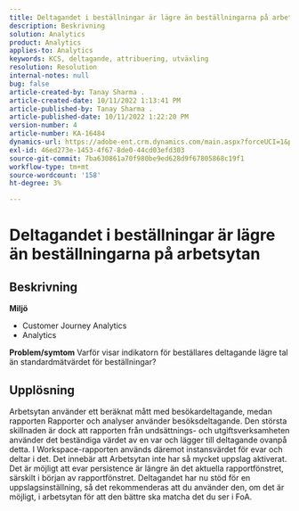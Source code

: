 ```yaml
---
title: Deltagandet i beställningar är lägre än beställningarna på arbetsytan
description: Beskrivning
solution: Analytics
product: Analytics
applies-to: Analytics
keywords: KCS, deltagande, attribuering, utväxling
resolution: Resolution
internal-notes: null
bug: false
article-created-by: Tanay Sharma .
article-created-date: 10/11/2022 1:13:41 PM
article-published-by: Tanay Sharma .
article-published-date: 10/11/2022 1:22:20 PM
version-number: 4
article-number: KA-16484
dynamics-url: https://adobe-ent.crm.dynamics.com/main.aspx?forceUCI=1&pagetype=entityrecord&etn=knowledgearticle&id=0e9ddf82-6649-ed11-bba2-0022480868ff
exl-id: 46ed273e-1453-4f67-8de0-44cd03efd303
source-git-commit: 7ba630861a70f980be9ed628d9f67805868c19f1
workflow-type: tm+mt
source-wordcount: '158'
ht-degree: 3%

---
```


# Deltagandet i beställningar är lägre än beställningarna på arbetsytan

## Beskrivning

<b>Miljö</b>
- Customer Journey Analytics
- Analytics 



<b>Problem/symtom</b>
Varför visar indikatorn för beställares deltagande lägre tal än standardmätvärdet för beställningar?


## Upplösning


Arbetsytan använder ett beräknat mått med besökardeltagande, medan rapporten Rapporter och analyser använder besöksdeltagande. Den största skillnaden är dock att rapporten från undsättnings- och utgiftsverksamheten använder det beständiga värdet av en var och lägger till deltagande ovanpå detta. I Workspace-rapporten används däremot instansvärdet för evar och deltar i det. Det innebär att Arbetsytan inte har så mycket uppslag aktiverat. Det är möjligt att evar persistence är längre än det aktuella rapportfönstret, särskilt i början av rapportfönstret. Deltagandet har nu stöd för en uppslagsinställning, så det rekommenderas att du använder den, om det är möjligt, i arbetsytan för att den bättre ska matcha det du ser i FoA.
